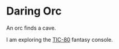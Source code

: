 # Daring Orc

An orc finds a cave.

I am exploring the [TIC-80](https://tic80.com) fantasy console.
